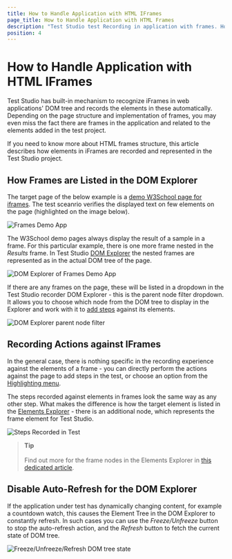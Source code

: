 ```yaml
---
title: How to Handle Application with HTML IFrames 
page_title: How to Handle Application with HTML Frames
description: "Test Studio test Recording in application with frames. How Test Studio handles iframes in web page? Can I record elements listed under iframe with Test Studio? How frames are recorded in Test Studio? How frames are recognized in Test Studio? Can Test Studio detect dynamic frames and automate these? Test Studio dynamic frames handling."
position: 4
---
```

# How to Handle Application with HTML IFrames

Test Studio has built-in mechanism to recognize iFrames in web applications' DOM tree and records the elements in these automatically. Depending on the page structure and implementation of frames, you may even miss the fact there are frames in the application and related to the elements added in the test project.

If you need to know more about HTML frames structure, this article describes how elements in iFrames are recorded and represented in the Test Studio project.

## How Frames are Listed in the DOM Explorer

The target page of the below example is a <a href="https://www.w3schools.com/tags/tryit.asp?filename=tryhtml_iframe" target="_blank">demo W3School page for iframes</a>. The test sceanrio verifies the displayed text on few elements on the page (highlighted on the image below).

![Frames Demo App](/img/automated-tests/recording/recording-frames/fig1.png)

The W3School demo pages always display the result of a sample in a frame. For this particular example, there is one more frame nested in the _Results_ frame. In Test Studio <a href="/features/recorder/advanced-recording-tools/dom-explorer" target="_blank">DOM Explorer</a> the nested frames are represented as in the actual DOM tree of the page.

![DOM Explorer of Frames Demo App](/img/automated-tests/recording/recording-frames/fig2.png)

If there are any frames on the page, these will be listed in a dropdown in the Test Studio recorder DOM Explorer - this is the parent node filter dropdown. It allows you to choose which node from the DOM tree to display in the Explorer and work with it to <a href="/features/recorder/advanced-recording-tools/element-steps/steps-overview" target="_blank">add steps</a> against its elements.

![DOM Explorer parent node filter](/img/automated-tests/recording/recording-frames/fig3.png)

## Recording Actions against IFrames

In the general case, there is nothing specific in the recording experience against the elements of a frame - you can directly perform the actions against the page to add steps in the test, or choose an option from the <a href="/automated-tests/recording/hover-over-highlighting" target="_blank">Highlighting menu</a>. 

The steps recorded against elements in frames look the same way as any other step. What makes the difference is how the target element is listed in the <a href="/automated-tests/elements/overview" target="_blank">Elements Explorer</a> - there is an additional node, which represents the frame element for Test Studio.

![Steps Recorded in Test](/img/automated-tests/recording/recording-frames/fig0.png)

> **Tip**
> <br>
> <br>
> Find out more for the frame nodes in the Elements Explorer in <a href="/automated-tests/elements/frames" target="_blank">this dedicated article</a>.

## Disable Auto-Refresh for the DOM Explorer

If the application under test has dynamically changing content, for example a countdown watch, this causes the Element Tree in the DOM Explorer to constantly refresh. In such cases you can use the _Freeze/Unfreeze_ button to stop the auto-refresh action, and the _Refresh_ button to fetch the current state of DOM tree.

![Freeze/Unfreeze/Refresh DOM tree state](/img/automated-tests/recording/recording-frames/fig4.png)

